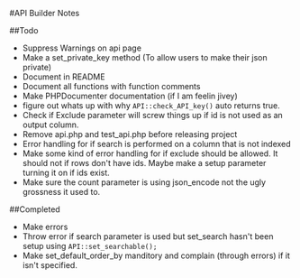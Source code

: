 #API Builder Notes

##Todo

- Suppress Warnings on api page
- Make a set_private_key method (To allow users to make their json private)
- Document in README
- Document all functions with function comments
- Make PHPDocumenter documentation (if I am feelin jivey)
- figure out whats up with why `API::check_API_key()` auto returns true.
- Check if Exclude parameter will screw things up if id is not used as an output column.
- Remove api.php and test_api.php before releasing project
- Error handling for if search is performed on a column that is not indexed
- Make some kind of error handling for if exclude should be allowed. It should not if rows don't have ids. Maybe make a setup parameter turning it on if ids exist.
- Make sure the count parameter is using json_encode not the ugly grossness it used to.

##Completed

- Make errors
- Throw error if search parameter is used but set_search hasn't been setup using `API::set_searchable();`
- Make set_default_order_by manditory and complain (through errors) if it isn't specified.